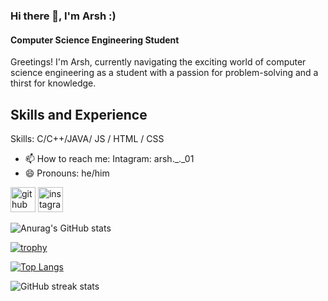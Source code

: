### Hi there 👋, I'm Arsh :)  
#### Computer Science Engineering Student
Greetings! I'm Arsh, currently navigating the exciting world of computer science engineering as a student with a passion for problem-solving and a thirst for knowledge. 

## Skills and Experience  

Skills: C/C++/JAVA/ JS / HTML / CSS

- 📫 How to reach me: Intagram: arsh._._01 
- 😄 Pronouns: he/him 


[<img src='https://cdn.jsdelivr.net/npm/simple-icons@3.0.1/icons/github.svg' alt='github' height='40'>](https://github.com/ArshBakshi)  [<img src='https://cdn.jsdelivr.net/npm/simple-icons@3.0.1/icons/instagram.svg' alt='instagram' height='40'>](https://www.instagram.com/arsh._._01/)  

![Anurag's GitHub stats](https://github-readme-stats.vercel.app/api?username=ArshBakshi&show_icons=true&theme=radical)

[![trophy](https://github-profile-trophy.vercel.app/?username=ArshBakshi)](https://github.com/ryo-ma/github-profile-trophy)

[![Top Langs](https://github-readme-stats.vercel.app/api/top-langs/?username=ArshBakshi)](https://github.com/anuraghazra/github-readme-stats)

![GitHub streak stats](https://streak-stats.demolab.com/?user=ArshBakshi)  

